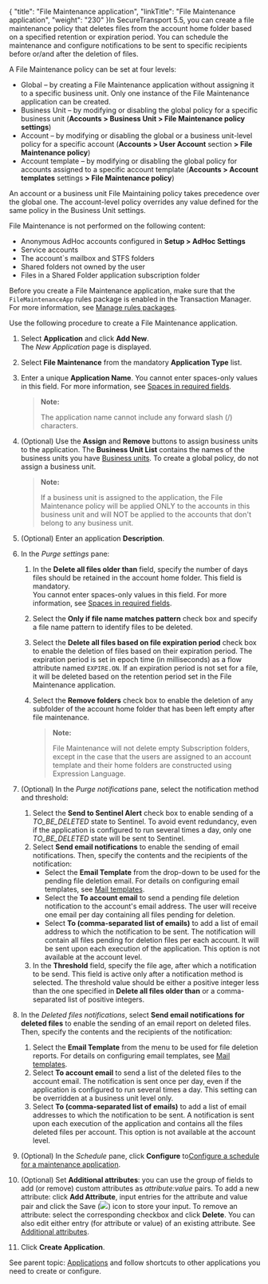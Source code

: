 {
    "title": "File Maintenance application",
    "linkTitle": "File Maintenance application",
    "weight": "230"
}In <span class="mc-variable axway_variables.Component_Short_Name variable">SecureTransport</span> <span class="mc-variable axway_variables.Component_Version variable">5.5</span>, you can create a file maintenance policy that deletes files from the account home folder based on a specified retention or expiration period. You can schedule the maintenance and configure notifications to be sent to specific recipients before or/and after the deletion of files.

A File Maintenance policy can be set at four levels:

-   Global – by creating a File Maintenance application without assigning it to a specific business unit. Only one instance of the File Maintenance application can be created.
-   Business Unit – by modifying or disabling the global policy for a specific business unit (**Accounts > Business Unit > File Maintenance policy settings**)
-   Account – by modifying or disabling the global or a business unit-level policy for a specific account (**Accounts > User Account** section **&gt; File Maintenance policy**)
-   Account template – by modifying or disabling the global policy for accounts assigned to a specific account template (**Accounts > Account templates** settings **&gt; File Maintenance policy**)

An account or a business unit File Maintaining policy takes precedence over the global one. The account-level policy overrides any value defined for the same policy in the Business Unit settings.

File Maintenance is not performed on the following content:

-   Anonymous AdHoc accounts configured in **Setup > AdHoc Settings**
-   Service accounts
-   The account\`s mailbox and STFS folders
-   Shared folders not owned by the user
-   Files in a Shared Folder application subscription folder

Before you create a File Maintenance application, make sure that the `FileMaintenanceApp` rules package is enabled in the Transaction Manager. For more information, see <a href="../transaction_manager/t_st_rulesPackages.htm#EnableRulesPackage#Enable" class="MCXref xref">Manage rules packages</a>.

Use the following procedure to create a File Maintenance application.

1.  Select **Application** and click **Add New**.  
    The *New Application* page is displayed.

2.  Select **File Maintenance** from the mandatory **Application Type** list.

3.  Enter a unique **Application Name**. You cannot enter spaces-only values in this field. For more information, see <a href="../../accounts/useraccounts/t_st_create_user_account#Spaces" class="MCXref xref">Spaces in required fields</a>.  

    > **Note:**
    >
    > The application name cannot include any forward slash (/) characters.

4.  (Optional) Use the **Assign** and **Remove** buttons to assign business units to the application. The **Business Unit List** contains the names of the business units you have <a href="../../c_st_advancedaccountadministration/c_st_businessunits#Advanced_Accounts_2036285406_1127756" class="MCXref xref">Business units</a>. To create a global policy, do not assign a business unit.  

    > **Note:**
    >
    > If a business unit is assigned to the application, the File Maintenance policy will be applied ONLY to the accounts in this business unit and will NOT be applied to the accounts that don't belong to any business unit.

5.  (Optional) Enter an application **Description**.

6.  In the *Purge settings* pane:  
    1.  In the **Delete all files older than** field, specify the number of days files should be retained in the account home folder. This field is mandatory.  
        You cannot enter spaces-only values in this field. For more information, see <a href="../../accounts/useraccounts/t_st_create_user_account#Spaces" class="MCXref xref">Spaces in required fields</a>.

    2.  Select the **Only if file name matches pattern** check box and specify a file name pattern to identify files to be deleted.

    3.  Select the **Delete all files based on file expiration period** check box to enable the deletion of files based on their expiration period. The expiration period is set in epoch time (in milliseconds) as a flow attribute named `EXPIRE.ON`. If an expiration period is not set for a file, it will be deleted based on the retention period set in the File Maintenance application.

    4.  Select the **Remove folders** check box to enable the deletion of any subfolder of the account home folder that has been left empty after file maintenance.  

        > **Note:**
        >
        > File Maintenance will not delete empty Subscription folders, except in the case that the users are assigned to an account template and their home folders are constructed using Expression Language.

7.  (Optional) In the *Purge notifications* pane, select the notification method and threshold:  
    1.  Select the **Send to Sentinel Alert** check box to enable sending of a *TO\_BE\_DELETED* state to Sentinel. To avoid event redundancy, even if the application is configured to run several times a day, only one *TO\_BE\_DELETED* state will be sent to Sentinel.
    2.  Select **Send email notifications** to enable the sending of email notifications. Then, specify the contents and the recipients of the notification:  
        -   Select the **Email Template** from the drop-down to be used for the pending file deletion email. For details on configuring email templates, see <a href="../../c_st_setup/t_st_mailtemplates" class="MCXref xref">Mail templates</a>.
        -   Select the **To account email** to send a pending file deletion notification to the account's email address. The user will receive one email per day containing all files pending for deletion.
        -   Select **To (comma-separated list of emails)** to add a list of email address to which the notification to be sent. The notification will contain all files pending for deletion files per each account. It will be sent upon each execution of the application. This option is not available at the account level.
    3.  In the **Threshold** field, specify the file age, after which a notification to be send. This field is active only after a notification method is selected. The threshold value should be either a positive integer less than the one specified in **Delete all files older than** or a comma-separated list of positive integers.

8.  In the *Deleted files notifications*, select **Send email notifications for deleted files** to enable the sending of an email report on deleted files. Then, specify the contents and the recipients of the notification:  
    1.  Select the **Email Template** from the menu to be used for file deletion reports. For details on configuring email templates, see <a href="../../c_st_setup/t_st_mailtemplates" class="MCXref xref">Mail templates</a>.
    2.  Select **To account email** to send a list of the deleted files to the account email. The notification is sent once per day, even if the application is configured to run several times a day. This setting can be overridden at a business unit level only.
    3.  Select **To (comma-separated list of emails)** to add a list of email addresses to which the notification to be sent. A notification is sent upon each execution of the application and contains all the files deleted files per account. This option is not available at the account level.

9.  (Optional) In the *Schedule* pane, click **Configure** to<a href="##ConfigureMaintSchedule" class="MCXref xref">Configure a schedule for a maintenance application</a>.

10. (Optional) Set **Additional attributes**: you can use the group of fields to add (or remove) custom attributes as *attribute:value* pairs. To add a new attribute: click **Add Attribute**, input entries for the attribute and value pair and click the Save (![](/Images/SecureTransport/SaveIcon.png)) icon to store your input. To remove an attribute: select the corresponding checkbox and click **Delete**. You can also edit either entry (for attribute or value) of an existing attribute. See <a href="../../c_st_setup/t_st_mailtemplates/c_st_mail_template_commands_variables#Addition" class="MCXref xref">Additional attributes</a>.

11. Click **Create Application**.

  
See parent topic: <a href="../" class="MCXref xref">Applications</a> and follow shortcuts to other applications you need to create or configure.
